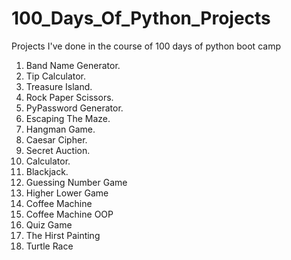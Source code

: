 # 100_Days_Of_Python_Projects
Projects I've done in the course of 100 days of python boot camp

1. Band Name Generator.
2. Tip Calculator.
3. Treasure Island.
4. Rock Paper Scissors.
5. PyPassword Generator.
6. Escaping The Maze.
7. Hangman Game.
8. Caesar Cipher.
9. Secret Auction.
10. Calculator.
11. Blackjack.
12. Guessing Number Game
14. Higher Lower Game
15. Coffee Machine
16. Coffee Machine OOP
17. Quiz Game
18. The Hirst Painting
19. Turtle Race